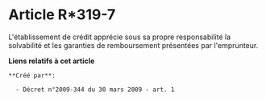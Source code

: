 # Article R*319-7

L'établissement de crédit apprécie sous sa propre responsabilité la solvabilité et les garanties de remboursement présentées
par l'emprunteur.

**Liens relatifs à cet article**

	**Créé par**:

	  - Décret n°2009-344 du 30 mars 2009 - art. 1
